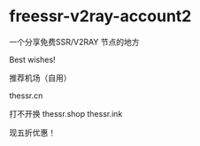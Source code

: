 # freessr-v2ray-account2
一个分享免费SSR/V2RAY 节点的地方


Best wishes!


推荐机场（自用）

 thessr.cn


打不开换 thessr.shop  thessr.ink


现五折优惠！
